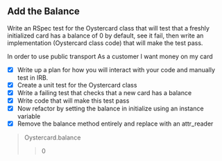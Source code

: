 
## Add the Balance

Write an RSpec test for the Oystercard class that will test that a freshly initialized card has a balance of 0 by default, see it fail, then write an implementation (Oystercard class code) that will make the test pass.

In order to use public transport
As a customer
I want money on my card

- [x]  Write up a plan for how you will interact with your code and manually test in IRB.
- [x]  Create a unit test for the Oystercard class
- [x]  Write a failing test that checks that a new card has a balance
- [x]  Write code that will make this test pass
- [x]  Now refactor by setting the balance in initialize using an instance variable
- [x]  Remove the balance method entirely and replace with an attr_reader

 >Oystercard.balance
 >> 0

